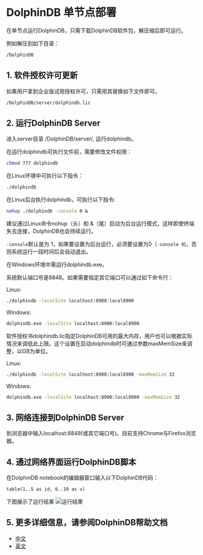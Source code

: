 # DolphinDB 单节点部署

在单节点运行DolphinDB，只需下载DolphinDB软件包，解压缩后即可运行。

例如解压到如下目录：

```sh
/DolphinDB
```

## 1. 软件授权许可更新

如果用户拿到企业版试用授权许可，只需用其替换如下文件即可。

```sh
/DolphinDB/server/dolphindb.lic
```

## 2. 运行DolphinDB Server

进入server目录 /DolphinDB/server/, 运行dolphindb。

在运行dolphindb可执行文件前，需要修改文件权限：

```sh
chmod 777 dolphindb
```

在Linux环境中可执行以下指令：

```sh
./dolphindb
```

在Linux后台执行dolphindb，可执行以下指令:

```sh
nohup ./dolphindb -console 0 &
```

建议通过Linux命令nohup（头）和 &（尾）启动为后台运行模式，这样即使终端失去连接，DolphinDB也会持续运行。

`-console`默认是为 1，如果要设置为后台运行，必须要设置为0（`-console 0`)，否则系统运行一段时间后会自动退出。

在Windows环境中需运行dolphindb.exe。

系统默认端口号是8848。如果需要指定其它端口可以通过如下命令行：

Linux:

```sh
./dolphindb -localSite localhost:8900:local8900
```

Windows:

```sh
dolphindb.exe -localSite localhost:8900:local8900
```

软件授权书dolphindb.lic指定DolphinDB可用的最大内存，用户也可以根据实际情况来调低此上限。这个设置在启动dolphindb时可通过参数maxMemSize来调整，以GB为单位。

Linux:

```sh
./dolphindb -localSite localhost:8900:local8900 -maxMemSize 32
```

Windows:

```sh
dolphindb.exe -localSite localhost:8900:local8900 -maxMemSize 32
```

## 3. 网络连接到DolphinDB Server

到浏览器中输入localhost:8848(或其它端口号)。目前支持Chrome与Firefox浏览器。

## 4. 通过网络界面运行DolphinDB脚本

在DolphinDB notebook的编辑器窗口输入以下DolphinDB代码：

```txt
table(1..5 as id, 6..10 as v)
```

下图展示了运行结果
![运行结果](images/single_web.JPG)

## 5. 更多详细信息，请参阅DolphinDB帮助文档

- [中文](https://www.dolphindb.cn/cn/help/index.html)
- [英文](http://dolphindb.com/help/)